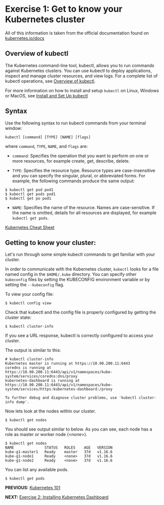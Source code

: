 # Exercise 1: Get to know your Kubernetes cluster

All of this information is taken from the official documentation found on  [kubernetes.io/docs](https://kubernetes.io/docs/)

## Overview of kubectl

The Kubernetes command-line tool, kubectl, allows you to run commands against Kubernetes clusters. You can use kubectl to deploy applications, inspect and manage cluster resources, and view logs. For a complete list of kubectl operations, see [Overview of kubectl](https://kubernetes.io/docs/reference/kubectl/overview/).

For more information on how to install and setup `kubectl` on Linux, Windows or MacOS, see [Install and Set Up kubectl](https://kubernetes.io/docs/tasks/tools/install-kubectl/)

## Syntax
Use the following syntax to run kubectl commands from your terminal window:

`kubectl [command] [TYPE] [NAME] [flags]`

where `command`, `TYPE`, `NAME`, and `flags` are:

* `command`: Specifies the operation that you want to perform on one or more resources, for example create, get, describe, delete.

* `TYPE`: Specifies the resource type. Resource types are case-insensitive and you can specify the singular, plural, or abbreviated forms. For example, the following commands produce the same output:
```
$ kubectl get pod pod1
$ kubectl get pods pod1
$ kubectl get po pod1
```

* `NAME`: Specifies the name of the resource. Names are case-sensitive. If the name is omitted, details for all resources are displayed, for example `kubectl get pods`.

[Kubernetes Cheat Sheet](https://kubernetes.io/docs/reference/kubectl/cheatsheet/)


## Getting to know your cluster:

Let's run through some simple kubectl commands to get familiar with your cluster.

In order to communicate with the Kubernetes cluster, `kubectl` looks for a file named config in the `$HOME/.kube` directory. You can specify other `kubeconfig` files by setting the KUBECONFIG environment variable or by setting the `--kubeconfig` flag.

To view your config file:
```
$ kubectl config view
```


Check that kubectl and the config file is properly configured by getting the cluster state:

```
$ kubectl cluster-info
```
If you see a URL response, kubectl is correctly configured to access your cluster.

The output is similar to this:
```
# kubectl cluster-info
Kubernetes master is running at https://10.90.200.11:6443
coredns is running at https://10.90.200.11:6443/api/v1/namespaces/kube-system/services/coredns:dns/proxy
kubernetes-dashboard is running at https://10.90.200.11:6443/api/v1/namespaces/kube-system/services/https:kubernetes-dashboard:/proxy

To further debug and diagnose cluster problems, use 'kubectl cluster-info dump'.
```

Now lets look at the nodes within our cluster.
```
$ kubectl get nodes
```
You should see output similar to below. As you can see, each node has a role as master or worker node (\<none>).
```
$ kubectl get nodes
NAME              STATUS   ROLES    AGE   VERSION
kube-g1-master1   Ready    master   37d   v1.16.6
kube-g1-node1     Ready    <none>   37d   v1.16.6
kube-g1-node2     Ready    <none>   37d   v1.16.6
```

You can list any available pods.
```
$ kubectl get pods
```


**PREVIOUS:** [Kubernetes 101](kubernetes101.md)

**NEXT:** [Exercise 2: Installing Kubernetes Dashboard](dashboard.md)
